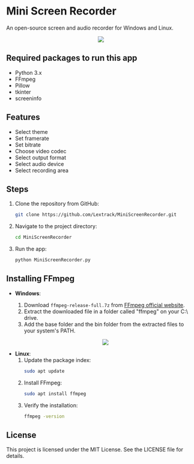 # Mini Screen Recorder

An open-source screen and audio recorder for Windows and Linux.

<p align="center">
  <a href="https://i.postimg.cc/HLx0D8Jj/Mini-Screen-Rec-Linux.png"><img src="https://i.postimg.cc/HLx0D8Jj/Mini-Screen-Rec-Linux.png"></a>
</p>

## Required packages to run this app

- Python 3.x
- FFmpeg
- Pillow
- tkinter
- screeninfo

## Features

- Select theme
- Set framerate
- Set bitrate
- Choose video codec
- Select output format
- Select audio device
- Select recording area

## Steps

1. Clone the repository from GitHub:

    ```bash
    git clone https://github.com/Lextrack/MiniScreenRecorder.git
    ```

2. Navigate to the project directory:

    ```bash
    cd MiniScreenRecorder
    ```

3. Run the app:

    ```bash
    python MiniScreenRecorder.py
    ```

## Installing FFmpeg

- **Windows**:
  1. Download `ffmpeg-release-full.7z` from [FFmpeg official website](https://www.gyan.dev/ffmpeg/builds/).
  2. Extract the downloaded file in a folder called "ffmpeg" on your C:\ drive.
  3. Add the base folder and the bin folder from the extracted files to your system's PATH.

  <p align="center">
  <a href="https://i.postimg.cc/nhtSMSty/ffmpeg-Install-Windows.png"><img src="https://i.postimg.cc/nhtSMSty/ffmpeg-Install-Windows.png"></a>
</p>

- **Linux**:
  1. Update the package index:
      ```bash
      sudo apt update
      ```
  2. Install FFmpeg:
      ```bash
      sudo apt install ffmpeg
      ```
  3. Verify the installation:
      ```bash
      ffmpeg -version
      ```

## License

This project is licensed under the MIT License. See the LICENSE file for details.
